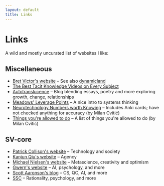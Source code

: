 ```yaml
---
layout: default
title: Links
---
```

# Links

A wild and mostly uncurated list of websites I like:

## Miscellaneous

* [Bret Victor's website](https://worrydream.com/) – See also [dynamicland](https://dynamicland.org/) 
* [The Best Tacit Knowledge Videos on Every Subject](https://www.lesswrong.com/posts/SXJGSPeQWbACveJhs/the-best-tacit-knowledge-videos-on-every-subject) 
* [Autotranslucence](https://autotranslucence.wordpress.com/) – Blog blending essays, poetry and more exploring growth, change, relationships 
* [Meadows' Leverage Points](https://donellameadows.org/archives/leverage-points-places-to-intervene-in-a-system/) – A nice intro to systems thinking
* [Neurotechnology Numbers worth Knowing](https://milan.cvitkovic.net/writing/neurotechnology_numbers_worth_knowing/) – Includes Anki cards; have not checked anything for accuracy (by Milan Cvitić)
* [Things you're allowed to do](https://milan.cvitkovic.net/writing/things_youre_allowed_to_do/) – A list of things you're allowed to do (by Milan Cvitić)


## SV-core

* [Patrick Collison's website](https://patrickcollison.com/) – Technology and society
* [Kanjun Qiu's website](https://kanjunqiu.com/) – Agency
* [Michael Nielsen's website](https://michaelnielsen.org/) – Metascience, creativity and optimism
* [Gwern's website](https://www.gwern.net/) – AI, psychology, and more
* [Scott Aaronson's blog](https://scottaaronson.blog/) – CS, QC, AI, and more
* [SSC](https://www.astralcodexten.com/) – Rationality, psychology, and more